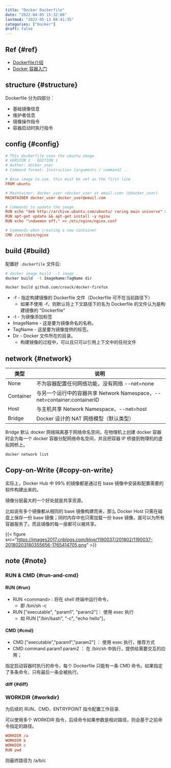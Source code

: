 ```yaml
---
title: "Docker Dockerfile"
date: "2022-04-05 15:32:00"
lastmod: "2022-05-13 08:41:35"
categories: ["Docker"]
draft: false
---
```


## Ref {#ref}

-   [Dockerfile介绍](http://www.dockerinfo.net/dockerfile%e4%bb%8b%e7%bb%8d)
-   [Docker 容器入门](https://www.cnblogs.com/clsn/p/8410309.html)


## structure {#structure}

Dockerfile 分为四部分：

-   基础镜像信息
-   维护者信息
-   镜像操作指令
-   容器启动时执行指令


## config {#config}

```cfg
# This dockerfile uses the ubuntu image
# VERSION 2 - EDITION 1
# Author: docker_user
# Command format: Instruction [arguments / command] ..

# Base image to use, this must be set as the first line
FROM ubuntu

# Maintainer: docker_user <docker_user at email.com> (@docker_user)
MAINTAINER docker_user docker_user@email.com

# Commands to update the image
RUN echo "deb http://archive.ubuntu.com/ubuntu/ raring main universe" >> /etc/apt/sources.list
RUN apt-get update && apt-get install -y nginx
RUN echo "\ndaemon off;" >> /etc/nginx/nginx.conf

# Commands when creating a new container
CMD /usr/sbin/nginx
```


## build {#build}

配置好 `.dockerfile` 文件后:

```bash
# docker image build  -t image .
docker build  -t ImageName:TagName dir

docker build github.com/creack/docker-firefox
```

-   -f - 指定构建镜像的 Dockerfile 文件（Dockerfile 可不在当前路径下）
    -   如果不使用 -f，则默认将上下文路径下的名为 Dockerfile 的文件认为是构建镜像的 "Dockerfile"
-   -t - 为镜像添加标签
-   ImageName - 这是要为镜像命名的名称。
-   TagName - 这是要为镜像提供的标签。
-   Dir - Docker 文件所在的目录。
    -   构建镜像的过程中，可以且只可以引用上下文中的任何文件


## network {#network}

| 类型      | 说明                                                       |
|---------|----------------------------------------------------------|
| None      | 不为容器配置任何网络功能，没有网络 --net=none              |
| Container | 与另一个运行中的容器共享 Network Namespace，--net=container:containerID |
| Host      | 与主机共享 Network Namespace，--net=host                   |
| Bridge    | Docker 设计的 NAT 网络模型（默认类型）                     |

Bridge 默认 docker 网络隔离基于网络命名空间，在物理机上创建 docker 容器时会为每一个 docker 容器分配网络命名空间，并且把容器 IP 桥接到物理机的虚拟网桥上。

```bash
docker network list
```


## Copy-on-Write {#copy-on-write}

实际上，Docker Hub 中 99% 的镜像都是通过在 base 镜像中安装和配置需要的软件构建出来的。

镜像分层最大的一个好处就是共享资源。

比如说有多个镜像都从相同的 base 镜像构建而来，那么 Docker Host 只需在磁盘上保存一份 base 镜像；同时内存中也只需加载一份 base 镜像，就可以为所有容器服务了。而且镜像的每一层都可以被共享。

{{< figure src="https://images2017.cnblogs.com/blog/1190037/201802/1190037-20180203180355656-1765414705.png" >}}


## note {#note}


### RUN &amp; CMD {#run-and-cmd}


#### RUN {#run}

-   RUN &lt;command&gt; : 将在 shell 终端中运行命令，
    -   即 /bin/sh -c
-   RUN ["executable", "param1", "param2"]： 使用 exec 执行
    -   如 RUN ["/bin/bash", "-c", "echo hello"]，


#### CMD {#cmd}

-   CMD ["executable","param1","param2"] ： 使用 exec 执行，推荐方式
-   CMD command param1 param2 ： 在 /bin/sh 中执行，提供给需要交互的应用；

指定启动容器时执行的命令，每个 Dockerfile 只能有一条 CMD 命令。如果指定了多条命令，只有最后一条会被执行。


#### diff {#diff}


### WORKDIR {#workdir}

为后续的 RUN、CMD、ENTRYPOINT 指令配置工作目录.

可以使用多个 WORKDIR 指令，后续命令如果参数是相对路径，则会基于之前命令指定的路径。

```cfg
WORKDIR /a
WORKDIR b
WORKDIR c
RUN pwd
```

则最终路径为 /a/b/c